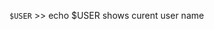 <!-- env  to check the environment variables first  -->

`$USER` >> echo $USER shows curent user name  <br>